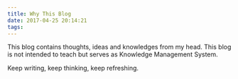 ```yaml
---
title: Why This Blog
date: 2017-04-25 20:14:21
tags:
---
```



This blog contains thoughts, ideas and knowledges from my head. This blog is not intended to teach but serves as Knowledge Management System.

Keep writing, keep thinking, keep refreshing.